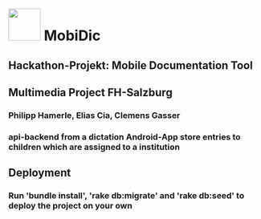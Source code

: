 <h1> <img src="https://i.imgur.com/ycP8S0R.png" width="64px" height="64px"> MobiDic </h1>
<h2> Hackathon-Projekt: Mobile Documentation Tool </h2>
<h2> Multimedia Project FH-Salzburg </h2>
<h3> Philipp Hamerle, Elias Cia, Clemens Gasser </h3>
<h3> api-backend from a dictation Android-App
store entries to children which are assigned to a institution</h3>

<h2>Deployment</h2>
<h3> Run 'bundle install', 'rake db:migrate' and 'rake db:seed' to deploy the project on your own </h2>
